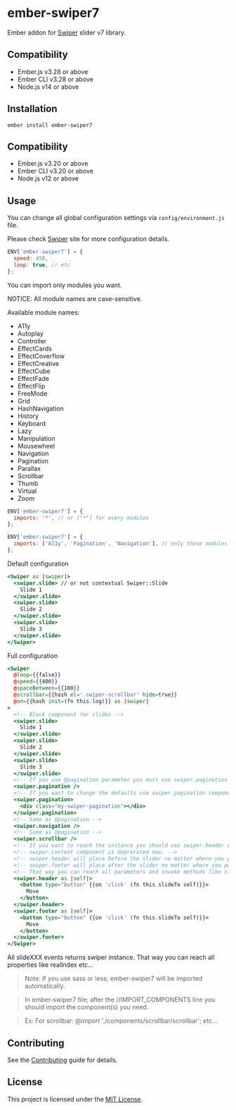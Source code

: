 # ember-swiper7

Ember addon for [Swiper](https://swiperjs.com/) slider v7 library.

## Compatibility

* Ember.js v3.28 or above
* Ember CLI v3.28 or above
* Node.js v14 or above


## Installation

```
ember install ember-swiper7
```

## Compatibility

* Ember.js v3.20 or above
* Ember CLI v3.20 or above
* Node.js v12 or above

## Usage

You can change all global configuration settings via `config/environment.js` file.

Please check [Swiper](https://swiperjs.com/api/) site for more configuration details.

```javascript
ENV['ember-swiper7'] = {
  speed: 450,
  loop: true, // etc
};
```

You can import only modules you want.

NOTICE: All module names are case-sensitive.

Available module names:

- A11y
- Autoplay
- Controller
- EffectCards
- EffectCoverflow
- EffectCreative
- EffectCube
- EffectFade
- EffectFlip
- FreeMode
- Grid
- HashNavigation
- History
- Keyboard
- Lazy
- Manipulation
- Mousewheel
- Navigation
- Pagination
- Parallax
- Scrollbar
- Thumb
- Virtual
- Zoom

```javascript
ENV['ember-swiper7'] = {
  imports: '*', // or ["*"] for every modules
};
```

```javascript
ENV['ember-swiper7'] = {
  imports: ['A11y', 'Pagination', 'Navigation'], // only these modules
};
```

Default configuration

```handlebars
<Swiper as |swiper|>
  <swiper.slide> // or not contextual Swiper::Slide
    Slide 1
  </swiper.slide>
  <swiper.slide>
    Slide 2
  </swiper.slide>
  <swiper.slide>
    Slide 3
  </swiper.slide>
</Swiper>
```

Full configuration

```handlebars
<Swiper
  @loop={{false}}
  @speed={{400}}
  @spaceBetween={{100}}
  @scrollbar={{hash el='.swiper-scrollbar' hide=true}}
  @on={{hash init=(fn this.log)}} as |swiper|
>
  <!-- Block component for slides -->
  <swiper.slide>
    Slide 1
  </swiper.slide>
  <swiper.slide>
    Slide 2
  </swiper.slide>
  <swiper.slide>
    Slide 3
  </swiper.slide>
  <!-- If you use @pagination parameter you must use swiper.pagination component. Otherwise it won't show. -->
  <swiper.pagination />
  <!-- If you want to change the defaults use swiper.pagination component with block. -->
  <swiper.pagination>
    <div class="my-swiper-pagination"></div>
  </swiper.pagination>
  <!-- Same as @pagination -->
  <swiper.navigation />
  <!-- Same as @pagination -->
  <swiper.scrollbar />
  <!-- If you want to reach the instance you should use swiper.header or swiper.footer component. This yields the instance. -->
  <!-- swiper.content component is deprecated now. -->
  <!-- swiper.header will place before the slider no matter where you put. -->
  <!-- swiper.footer will place after the slider no matter where you put. -->
  <!-- That way you can reach all parameters and invoke methods like slideTo etc... -->
  <swiper.header as |self|>
    <button type="button" {{on 'click' (fn this.slideTo self)}}>
      Move
    </button>
  </swiper.header>
  <swiper.footer as |self|>
    <button type="button" {{on 'click' (fn this.slideTo self)}}>
      Move
    </button>
  </swiper.footer>
</Swiper>
```

All slideXXX events returns swiper instance. That way you can reach all properties like realIndex etc...

> Note: If you use sass or less; ember-swiper7 will be imported automatically.

> In ember-swiper7 file; after the //IMPORT_COMPONENTS line you should import the component(s) you need.

> Ex: For scrollbar: @import './components/scrollbar/scrollbar'; etc...

## Contributing

See the [Contributing](CONTRIBUTING.md) guide for details.


## License

This project is licensed under the [MIT License](LICENSE.md).
